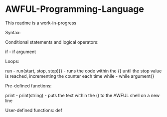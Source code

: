 # AWFUL-Programming-Language

This readme is a work-in-progress

Syntax:

Conditional statements and logical operators:

if - if argument

Loops:

run - run(start, stop, step){} - runs the code within the {} until the stop value is reached, incrementing the counter each time
while - while argument{}

Pre-defined functions:

print - print(string) - puts the text within the () to the AWFUL shell on a new line

User-defined functions:
def
